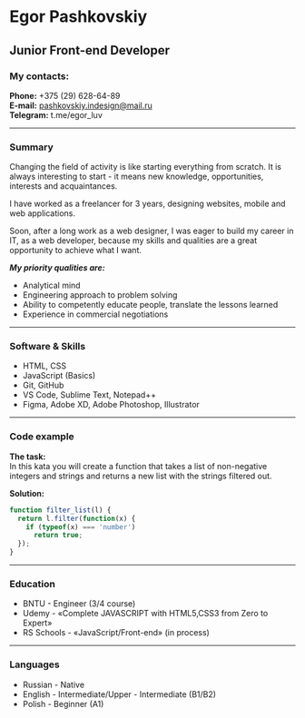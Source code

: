 # Egor Pashkovskiy

## Junior Front-end Developer

### My contacts:

**Phone:** +375 (29) 628-64-89  
**E-mail:** pashkovskiy.indesign@mail.ru  
**Telegram:** t.me/egor_luv  

---

### Summary

Changing the field of activity is like starting everything from scratch. It is always interesting to start - it means new knowledge, opportunities, interests and acquaintances.

I have worked as a freelancer for 3 years, designing websites, mobile and web applications.

Soon, after a long work as a web designer, I was eager to build my career in IT, as a web developer, because my skills and qualities are a great opportunity to achieve what I want.

***My priority qualities are:***

* Analytical mind  
* Engineering approach to problem solving  
* Ability to competently educate people, translate the lessons learned  
* Experience in commercial negotiations  

---

### Software & Skills
* HTML, CSS  
* JavaScript (Basics)  
* Git, GitHub  
* VS Code, Sublime Text, Notepad++  
* Figma, Adobe XD, Adobe Photoshop, Illustrator  

---

### Code example

**The task:**  
In this kata you will create a function that takes a list of non-negative integers and strings and returns a new list with the strings filtered out.  

**Solution:**  
```javascript
function filter_list(l) {  
  return l.filter(function(x) {  
    if (typeof(x) === 'number')  
      return true;  
  });  
}  
```

---

### Education

* BNTU - Engineer (3/4 course)
* Udemy - «Complete JAVASCRIPT with HTML5,CSS3 from Zero to Expert»
* RS Schools - «JavaScript/Front-end» (in process)

---

### Languages

* Russian - Native
* English - Intermediate/Upper - Intermediate (B1/B2)
* Polish - Beginner (A1)